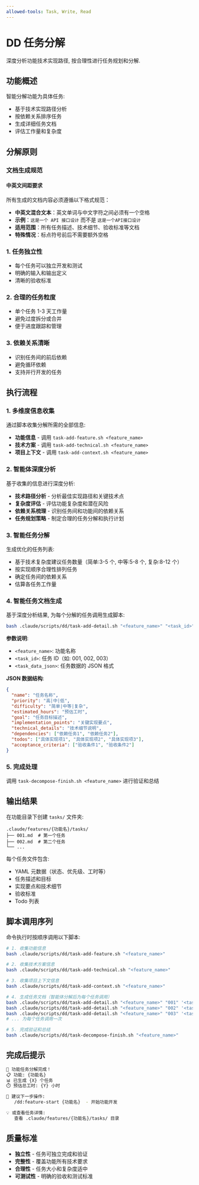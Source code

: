 ```yaml
---
allowed-tools: Task, Write, Read
---
```


# DD 任务分解

深度分析功能技术实现路径, 按合理性进行任务规划和分解.

## 功能概述

智能分解功能为具体任务:

- 基于技术实现路径分析
- 按依赖关系排序任务
- 生成详细任务文档
- 评估工作量和复杂度

## 分解原则

### 文档生成规范

#### 中英文间距要求

所有生成的文档内容必须遵循以下格式规范：

- **中英文混合文本**：英文单词与中文字符之间必须有一个空格
- **示例**：`这是一个 API 接口设计` 而不是 `这是一个API接口设计`
- **适用范围**：所有任务描述、技术细节、验收标准等文档
- **特殊情况**：标点符号前后不需要额外空格

### 1. 任务独立性

- 每个任务可以独立开发和测试
- 明确的输入和输出定义
- 清晰的验收标准

### 2. 合理的任务粒度

- 单个任务 1-3 天工作量
- 避免过度拆分或合并
- 便于进度跟踪和管理

### 3. 依赖关系清晰

- 识别任务间的前后依赖
- 避免循环依赖
- 支持并行开发的任务

## 执行流程

### 1. 多维度信息收集

通过脚本收集分解所需的全部信息:

- **功能信息** - 调用 `task-add-feature.sh <feature_name>`
- **技术方案** - 调用 `task-add-technical.sh <feature_name>`
- **项目上下文** - 调用 `task-add-context.sh <feature_name>`

### 2. 智能体深度分析

基于收集的信息进行深度分析:

- **技术路径分析** - 分析最佳实现路径和关键技术点
- **复杂度评估** - 评估功能复杂度和潜在风险
- **依赖关系梳理** - 识别任务间和功能间的依赖关系
- **任务规划策略** - 制定合理的任务分解和执行计划

### 3. 智能任务分解

生成优化的任务列表:

- 基于技术复杂度建议任务数量（简单:3-5 个, 中等:5-8 个, 复杂:8-12 个）
- 按实现顺序合理性排列任务
- 确定任务间的依赖关系
- 估算各任务工作量

### 4. 智能任务文档生成

基于深度分析结果, 为每个分解的任务调用生成脚本:

```bash
bash .claude/scripts/dd/task-add-detail.sh "<feature_name>" "<task_id>" '<task_data_json>'
```

**参数说明**:

- `<feature_name>`: 功能名称
- `<task_id>`: 任务 ID（如: 001, 002, 003）
- `<task_data_json>`: 任务数据的 JSON 格式

**JSON 数据结构**:

```json
{
  "name": "任务名称",
  "priority": "高|中|低",
  "difficulty": "简单|中等|复杂",
  "estimated_hours": "预估工时",
  "goal": "任务目标描述",
  "implementation_points": "关键实现要点",
  "technical_details": "技术细节说明",
  "dependencies": ["依赖任务1", "依赖任务2"],
  "todos": ["具体实现项1", "具体实现项2", "具体实现项3"],
  "acceptance_criteria": ["验收条件1", "验收条件2"]
}
```

### 5. 完成处理

调用 `task-decompose-finish.sh <feature_name>` 进行验证和总结

## 输出结果

在功能目录下创建 `tasks/` 文件夹:

```
.claude/features/{功能名}/tasks/
├── 001.md  # 第一个任务
├── 002.md  # 第二个任务
└── ...
```

每个任务文件包含:

- YAML 元数据（状态、优先级、工时等）
- 任务描述和目标
- 实现要点和技术细节
- 验收标准
- Todo 列表

## 脚本调用序列

命令执行时按顺序调用以下脚本:

```bash
# 1. 收集功能信息
bash .claude/scripts/dd/task-add-feature.sh "<feature_name>"

# 2. 收集技术方案信息
bash .claude/scripts/dd/task-add-technical.sh "<feature_name>"

# 3. 收集项目上下文信息
bash .claude/scripts/dd/task-add-context.sh "<feature_name>"

# 4. 生成任务文档（智能体分解后为每个任务调用）
bash .claude/scripts/dd/task-add-detail.sh "<feature_name>" "001" '<task1_json>'
bash .claude/scripts/dd/task-add-detail.sh "<feature_name>" "002" '<task2_json>'
bash .claude/scripts/dd/task-add-detail.sh "<feature_name>" "003" '<task3_json>'
# ... 为每个任务调用一次

# 5. 完成验证和总结
bash .claude/scripts/dd/task-decompose-finish.sh "<feature_name>"
```

## 完成后提示

```bash
🎯 功能任务分解完成！
📋 功能: {功能名}
📊 已生成 {X} 个任务
⏱️ 预估总工时: {Y} 小时

📝 建议下一步操作:
   /dd:feature-start {功能名}  - 开始功能开发

💡 或查看任务详情:
   查看 .claude/features/{功能名}/tasks/ 目录
```

## 质量标准

- **独立性** - 任务可独立完成和验证
- **完整性** - 覆盖功能所有技术要求
- **合理性** - 任务大小和复杂度适中
- **可测试性** - 明确的验收和测试标准
